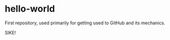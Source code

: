 # hello-world
First repository, used primarily for getting used to GitHub and its mechanics.

SIKE!
